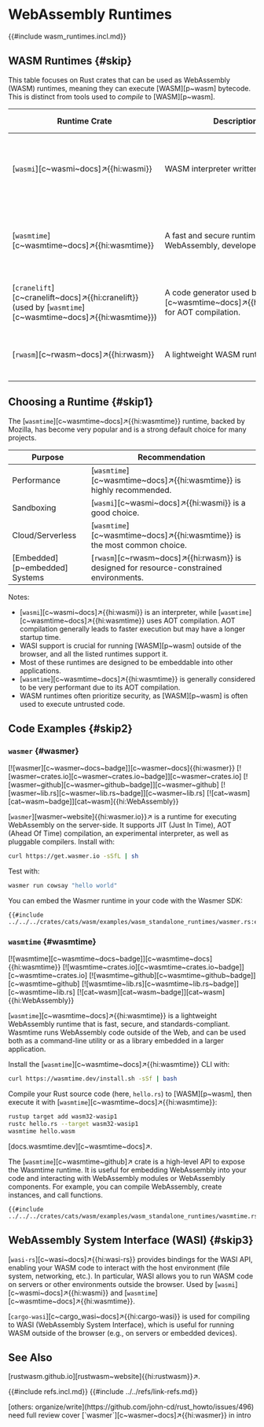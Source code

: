 # WebAssembly Runtimes

{{#include wasm_runtimes.incl.md}}

## WASM Runtimes {#skip}

This table focuses on Rust crates that can be used as WebAssembly (WASM) runtimes, meaning they can execute [WASM][p~wasm] bytecode. This is distinct from tools used to *compile* to [WASM][p~wasm].

| Runtime Crate | Description | Key Features | WASI Support | Embeddable | Notes |
|---|---|---|---|---|---|
| [`wasmi`][c~wasmi~docs]↗{{hi:wasmi}} | WASM interpreter written in Rust. | Interprets WASM bytecode, good for sandboxing and portability. | Yes (via [`wasi-rs`][c~wasi~docs]↗{{hi:wasi-rs}}) | Yes | A popular and actively maintained WASM interpreter. |
| [`wasmtime`][c~wasmtime~docs]↗{{hi:wasmtime}} | A fast and secure runtime for WebAssembly, developed by Mozilla. | Ahead-of-time (AOT) compilation for performance, supports WASI. | Yes | Yes | Focuses on speed and security. |
| [`cranelift`][c~cranelift~docs]↗{{hi:cranelift}} (used by [`wasmtime`][c~wasmtime~docs]↗{{hi:wasmtime}}) | A code generator used by [`wasmtime`][c~wasmtime~docs]↗{{hi:wasmtime}} for AOT compilation. | Generates optimized machine code from WASM. | N/A (part of [`wasmtime`][c~wasmtime~docs]↗{{hi:wasmtime}}) | N/A | Not a runtime itself, but a crucial component of [`wasmtime`][c~wasmtime~docs]↗{{hi:wasmtime}}. |
| [`rwasm`][c~rwasm~docs]↗{{hi:rwasm}} | A lightweight WASM runtime. | Small footprint, suitable for embedded systems. | Yes | Yes | Designed for resource-constrained environments. |

## Choosing a Runtime {#skip1}

The [`wasmtime`][c~wasmtime~docs]↗{{hi:wasmtime}} runtime, backed by Mozilla, has become very popular and is a strong default choice for many projects.

| Purpose | Recommendation |
|---|---|
| Performance | [`wasmtime`][c~wasmtime~docs]↗{{hi:wasmtime}} is highly recommended. |
| Sandboxing | [`wasmi`][c~wasmi~docs]↗{{hi:wasmi}} is a good choice. |
| Cloud/Serverless | [`wasmtime`][c~wasmtime~docs]↗{{hi:wasmtime}} is the most common choice. |
| [Embedded][p~embedded] Systems | [`rwasm`][c~rwasm~docs]↗{{hi:rwasm}} is designed for resource-constrained environments. |

Notes:

- [`wasmi`][c~wasmi~docs]↗{{hi:wasmi}} is an interpreter, while [`wasmtime`][c~wasmtime~docs]↗{{hi:wasmtime}} uses AOT compilation. AOT compilation generally leads to faster execution but may have a longer startup time.
- WASI support is crucial for running [WASM][p~wasm] outside of the browser, and all the listed runtimes support it.
- Most of these runtimes are designed to be embeddable into other applications.
- [`wasmtime`][c~wasmtime~docs]↗{{hi:wasmtime}} is generally considered to be very performant due to its AOT compilation.
- WASM runtimes often prioritize security, as [WASM][p~wasm] is often used to execute untrusted code.

## Code Examples {#skip2}

### `wasmer` {#wasmer}

[![wasmer][c~wasmer~docs~badge]][c~wasmer~docs]{{hi:wasmer}}
[![wasmer~crates.io][c~wasmer~crates.io~badge]][c~wasmer~crates.io]
[![wasmer~github][c~wasmer~github~badge]][c~wasmer~github]
[![wasmer~lib.rs][c~wasmer~lib.rs~badge]][c~wasmer~lib.rs]
[![cat~wasm][cat~wasm~badge]][cat~wasm]{{hi:WebAssembly}}

[`wasmer`][wasmer~website]{{hi:wasmer.io}}↗ is a runtime for executing WebAssembly on the server-side. It supports JIT (Just In Time), AOT (Ahead Of Time) compilation, an experimental interpreter, as well as pluggable compilers. Install with:

```sh
curl https://get.wasmer.io -sSfL | sh
```

Test with:

```sh
wasmer run cowsay "hello world"
```

You can embed the Wasmer runtime in your code with the Wasmer SDK:

```rust,editable
{{#include ../../../crates/cats/wasm/examples/wasm_standalone_runtimes/wasmer.rs:example}}
```

### `wasmtime` {#wasmtime}

[![wasmtime][c~wasmtime~docs~badge]][c~wasmtime~docs]{{hi:wasmtime}}
[![wasmtime~crates.io][c~wasmtime~crates.io~badge]][c~wasmtime~crates.io]
[![wasmtime~github][c~wasmtime~github~badge]][c~wasmtime~github]
[![wasmtime~lib.rs][c~wasmtime~lib.rs~badge]][c~wasmtime~lib.rs]
[![cat~wasm][cat~wasm~badge]][cat~wasm]{{hi:WebAssembly}}

[`wasmtime`][c~wasmtime~docs]↗{{hi:wasmtime}} is a lightweight WebAssembly runtime that is fast, secure, and standards-compliant. Wasmtime runs WebAssembly code outside of the Web, and can be used both as a command-line utility or as a library embedded in a larger application.

Install the [`wasmtime`][c~wasmtime~docs]↗{{hi:wasmtime}} CLI with:

```sh
curl https://wasmtime.dev/install.sh -sSf | bash
```

Compile your Rust source code (here, `hello.rs`) to [WASM][p~wasm], then execute it with [`wasmtime`][c~wasmtime~docs]↗{{hi:wasmtime}}:

```sh
rustup target add wasm32-wasip1
rustc hello.rs --target wasm32-wasip1
wasmtime hello.wasm
```

[docs.wasmtime.dev][c~wasmtime~docs]↗.

The [`wasmtime`][c~wasmtime~github]↗ crate is a high-level API to expose the Wasmtime runtime. It is useful for embedding WebAssembly into your code and interacting with WebAssembly modules or WebAssembly components. For example, you can compile WebAssembly, create instances, and call functions.

```rust,editable
{{#include ../../../crates/cats/wasm/examples/wasm_standalone_runtimes/wasmtime.rs:example}}
```

## WebAssembly System Interface (WASI) {#skip3}

[`wasi-rs`][c~wasi~docs]↗{{hi:wasi-rs}} provides bindings for the WASI API, enabling your WASM code to interact with the host environment (file system, networking, etc.). In particular, WASI allows you to run WASM code on servers or other environments outside the browser. Used by [`wasmi`][c~wasmi~docs]↗{{hi:wasmi}} and [`wasmtime`][c~wasmtime~docs]↗{{hi:wasmtime}}.

[`cargo-wasi`][c~cargo_wasi~docs]↗{{hi:cargo-wasi}} is used for compiling to WASI (WebAssembly System Interface), which is useful for running WASM outside of the browser (e.g., on servers or embedded devices).

## See Also

[rustwasm.github.io][rustwasm~website]{{hi:rustwasm}}↗.

{{#include refs.incl.md}}
{{#include ../../refs/link-refs.md}}

<div class="hidden">
[others: organize/write](https://github.com/john-cd/rust_howto/issues/496) need full review
cover [`wasmer`][c~wasmer~docs]↗{{hi:wasmer}} in intro
</div>
